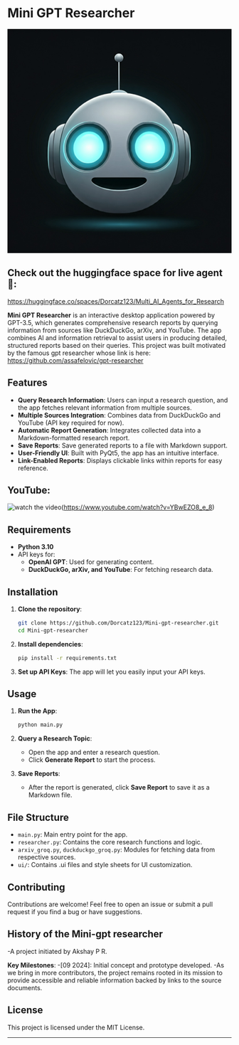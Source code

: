 # Mini GPT Researcher


![Mini-gpt-researcher](https://github.com/Dorcatz123/Mini-gpt-researcher/blob/main/mini-gpt-researcher.jpg)


## Check out the huggingface space for live agent 🤗: 

https://huggingface.co/spaces/Dorcatz123/Multi_AI_Agents_for_Research


**Mini GPT Researcher** is an interactive desktop application powered by GPT-3.5, which generates comprehensive research reports by querying information from sources like DuckDuckGo, arXiv, and YouTube. The app combines AI and information retrieval to assist users in producing detailed, structured reports based on their queries. This project was built motivated by the famous gpt researcher whose link is here: https://github.com/assafelovic/gpt-researcher

## Features

- **Query Research Information**: Users can input a research question, and the app fetches relevant information from multiple sources.
- **Multiple Sources Integration**: Combines data from DuckDuckGo and YouTube (API key required for now).
- **Automatic Report Generation**: Integrates collected data into a Markdown-formatted research report.
- **Save Reports**: Save generated reports to a file with Markdown support.
- **User-Friendly UI**: Built with PyQt5, the app has an intuitive interface.
- **Link-Enabled Reports**: Displays clickable links within reports for easy reference.

## YouTube:


![watch the video](https://img.youtube.com/vi/3IsMvfIMd_4/maxresdefault.jpg)(https://www.youtube.com/watch?v=YBwEZO8_e_8)

## Requirements

- **Python 3.10**
- API keys for:
  - **OpenAI GPT**: Used for generating content.
  - **DuckDuckGo, arXiv, and YouTube**: For fetching research data.

## Installation

1. **Clone the repository**:
   ```bash
   git clone https://github.com/Dorcatz123/Mini-gpt-researcher.git
   cd Mini-gpt-researcher
   ```

2. **Install dependencies**:
   ```bash
   pip install -r requirements.txt
   ```

3. **Set up API Keys**:
   The app will let you easily input your API keys.

## Usage

1. **Run the App**:
   ```bash
   python main.py
   ```

2. **Query a Research Topic**:
   - Open the app and enter a research question.
   - Click **Generate Report** to start the process.

3. **Save Reports**:
   - After the report is generated, click **Save Report** to save it as a Markdown file.

## File Structure

- `main.py`: Main entry point for the app.
- `researcher.py`: Contains the core research functions and logic.
- `arxiv_groq.py`, `duckduckgo_groq.py`: Modules for fetching data from respective sources.
- `ui/`: Contains .ui files and style sheets for UI customization.

## Contributing

Contributions are welcome! Feel free to open an issue or submit a pull request if you find a bug or have suggestions.

## History of the Mini-gpt researcher

-A project initiated by Akshay P R.

**Key Milestones**:
-[09 2024]: Initial concept and prototype developed.
-As we bring in more contributors, the project remains rooted in its mission to provide accessible and reliable information backed by links to the source documents.

## License

This project is licensed under the MIT License.

---

